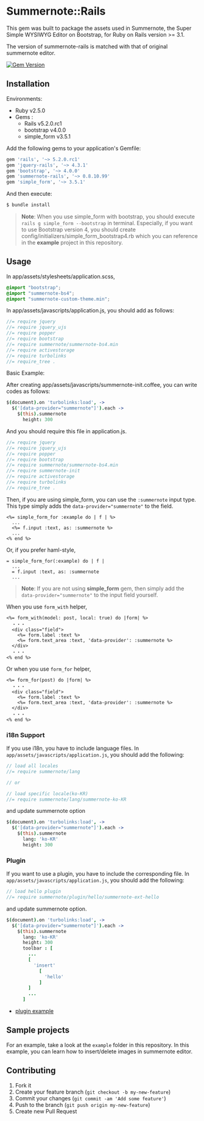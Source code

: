 # Summernote::Rails

This gem was built to package the assets used in Summernote, the Super Simple WYSIWYG Editor on Bootstrap, for Ruby on Rails version >= 3.1.

The version of summernote-rails is matched with that of original summernote editor.

[![Gem Version](https://badge.fury.io/rb/summernote-rails.svg)](https://badge.fury.io/rb/summernote-rails)

## Installation

Environments:
- Ruby v2.5.0
- Gems :
  - Rails v5.2.0.rc1
  - bootstrap v4.0.0
  - simple_form v3.5.1

Add the following gems to your application's Gemfile:

```ruby
gem 'rails', '~> 5.2.0.rc1'
gem 'jquery-rails', '~> 4.3.1'
gem 'bootstrap', '~> 4.0.0'
gem 'summernote-rails', '~> 0.8.10.99'
gem 'simple_form', '~> 3.5.1'
```

And then execute:

```bash
$ bundle install
```

> **Note**: When you use simple_form with bootstrap, you should execute `rails g simple_form --bootstrap` in terminal. Especially, if you want to use Bootstrap version 4, you should create config/initializers/simple_form_bootstrap4.rb which you can reference in the **example** project in this repository.

## Usage

In app/assets/stylesheets/application.scss,

```scss
@import "bootstrap";
@import "summernote-bs4";
@import "summernote-custom-theme.min";
```

In app/assets/javascripts/application.js, you should add as follows:

```js
//= require jquery
//= require jquery_ujs
//= require popper
//= require bootstrap
//= require summernote/summernote-bs4.min
//= require activestorage
//= require turbolinks
//= require_tree .
```

Basic Example:

After creating app/assets/javascripts/summernote-init.coffee, you can write codes as follows:

```coffeescript
$(document).on 'turbolinks:load', ->
  $('[data-provider="summernote"]').each ->
    $(this).summernote
      height: 300
```

And you should require this file in application.js.

```js
//= require jquery
//= require jquery_ujs
//= require popper
//= require bootstrap
//= require summernote/summernote-bs4.min
//= require summernote-init
//= require activestorage
//= require turbolinks
//= require_tree .
```

Then, if you are using simple_form, you can use the `:summernote` input type. This type simply adds the `data-provider="summernote"` to the field.

```erb
<%= simple_form_for :example do | f | %>
  ...
  <%= f.input :text, as: :summernote %>
  ...
<% end %>
```  

Or, if you prefer haml-style,

```haml
= simple_form_for(:example) do | f |
  ...
  = f.input :text, as: :summernote
  ...
```

> **Note**: If you are not using **simple_form** gem, then simply add the `data-provider="summernote"` to the input field yourself.

When you use `form_with` helper,

```erb
<%= form_with(model: post, local: true) do |form| %>
  ・・・
  <div class="field">
    <%= form.label :text %>
    <%= form.text_area :text, 'data-provider': :summernote %>
  </div>
  ・・・
<% end %>
```

Or when you use `form_for` helper,

```erb
<%= form_for(post) do |form| %>
  ・・・
  <div class="field">
    <%= form.label :text %>
    <%= form.text_area :text, 'data-provider': :summernote %>
  </div>
  ・・・
<% end %>  
```

### i18n Support

If you use i18n, you have to include language files. In `app/assets/javascripts/application.js`, you should add the following:

```javascript
// load all locales
//= require summernote/lang

// or

// load specific locale(ko-KR)
//= require summernote/lang/summernote-ko-KR
```

and update summernote option

```coffee
$(document).on 'turbolinks:load', ->
  $('[data-provider="summernote"]').each ->
    $(this).summernote
      lang: 'ko-KR'
      height: 300
```

### Plugin

If you want to use a plugin, you have to include the corresponding file. In `app/assets/javascripts/application.js`, you should add the following:

```js
// load hello plugin
//= require summernote/plugin/hello/summernote-ext-hello
```

and update summernote option.

```coffee
$(document).on 'turbolinks:load', ->
  $('[data-provider="summernote"]').each ->
    $(this).summernote
      lang: 'ko-KR'
      height: 300
      toolbar : [
        ...
        [
          'insert'
            [
              'hello'
            ]
        ]
        ...
      ]
```

* [plugin example](https://github.com/summernote/summernote/blob/master/examples/plugin-hello.html)


## Sample projects

For an example, take a look at the `example` folder in this repository.
In this example, you can learn how to insert/delete images in summernote editor.

## Contributing

1. Fork it
2. Create your feature branch (`git checkout -b my-new-feature`)
3. Commit your changes (`git commit -am 'Add some feature'`)
4. Push to the branch (`git push origin my-new-feature`)
5. Create new Pull Request
